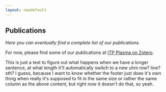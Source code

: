 ```yaml
---
layout: newdefault
---
```


## Publications

_Here you can eventually find a complete list of our publications._

For now, please find some of our publications at [ITP Plasma on Zotero](https://www.zotero.org/itpplasma).


This is just a test to figure out what happens when we have a longer sentence, at what length it'll automatically switch to a new uhm row? line? sth? I guess, because I want to know whether the footer just does it's own thing when really it's supposed to fit in the same size or rather the same column as the above content, but right now it doesn't do that, so yeah.

